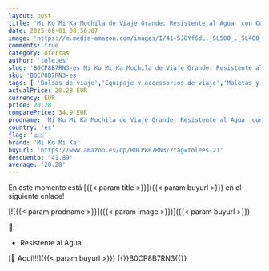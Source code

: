 ```yaml
---
layout: post
title: 'Mi Ko Mi Ka Mochila de Viaje Grande: Resistente al Agua  con Compartimento para Zapatos Separado  Puerto de Carga USB y Diseño Multifuncional Antirrobo. 2210  Verde '
date: 2025-08-01 08:56:07
image: 'https://m.media-amazon.com/images/I/41-SJOYf6dL._SL500_._SL400_.jpg'
comments: true
category: ofertas
author: 'tole.es'
slug: 'B0CP8B7RN3-es Mi Ko Mi Ka Mochila de Viaje Grande: Resistente al Agua...'
sku: 'B0CP8B7RN3-es'
tags: [ 'Bolsas de viaje','Equipaje y accessorios de viaje','Maletas y bolsas de viaje','Moda','mi ko mi ka','mochila','🇪🇸', ]
actualPrice: 20.28 EUR
currency: EUR
price: 20.28
comparePrice: 34.9 EUR
prodname: 'Mi Ko Mi Ka Mochila de Viaje Grande: Resistente al Agua  con Compartimento para Zapatos Separado  Puerto de Carga USB y Diseño Multifuncional Antirrobo. 2210  Verde '
country: 'es'
flag: '🇪🇸'
brand: 'Mi Ko Mi Ka'
buyurl: 'https://www.amazon.es/dp/B0CP8B7RN3/?tag=tolees-21'
descuento: '41.89'
average: '20.28'
---
```


En este momento está [{{< param title >}}]({{< param buyurl >}}) en el siguiente enlace!

[![{{< param prodname >}}]({{< param image >}})]({{< param buyurl >}})

🔎:

- Resistente al Agua

[🛒 Aquí!!!]({{< param buyurl >}})
{{<world>}}B0CP8B7RN3{{</world>}}

